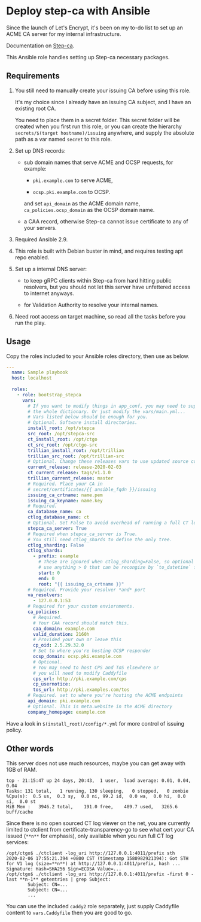 # Deploy step-ca with Ansible

Since the launch of Let's Encrypt, it's been on my to-do list to set up an ACME CA server for my internal infrastructure.

Documentation on [Step-ca](https://github.com/smallstep/step-issuer/).

This Ansible role handles setting up Step-ca necessary packages.

## Requirements

1. You still need to manually create your issuing CA before using this role.

   It's my choice since I already have an issuing CA subject, and I have an existing root CA.

   You need to place them in a secret folder. This secret folder will be created when you first run this role, or you can create the hierarchy `secrets/$(target hostname)/issuing` anywhere, and supply the absolute path as a var named `secret` to this role.

2. Set up DNS records:

   - sub domain names that serve ACME and OCSP requests, for example:

     - `pki.example.com` to serve ACME,

     - `ocsp.pki.example.com` to OCSP.

     and set `api_domain` as the ACME domain name, `ca_policies.ocsp_domain` as the OCSP domain name.

   - a CAA record, otherwise Step-ca cannot issue certificate to any of your servers.

3. Required Ansible 2.9.

4. This role is built with Debian buster in mind, and requires testing apt repo enabled.

5. Set up a internal DNS server:

   - to keep gRPC clients within Step-ca from hard hitting public resolvers, but you should not let this server have unfettered access to internet anyways.

   - for Validation Authority to resolve your internal names.

6. Need root access on target machine, so read all the tasks before you run the play.

## Usage

Copy the roles included to your Ansible roles directory, then use as below.

``` yaml
---
  name: Sample playbook
  host: localhost
  
  roles:
    - role: bootstrap_stepca
      vars:
        # If you want to modify things in app_conf, you may need to supply
        # the whole dictionary. Or just modify the vars/main.yml...
        # Vars listed below should be enough for you.
        # Optional. Software install directories.
        install_root: /opt/stepca
        src_root: /opt/stepca-src
        ct_install_root: /opt/ctgo
        ct_src_root: /opt/ctgo-src
        trillian_install_root: /opt/trillian
        trillian_src_root: /opt/trillian-src
        # Optional. Change these releases vars to use updated source code
        current_release: release-2020-02-03
        ct_current_release: tags/v1.1.0
        trillian_current_release: master
        # Required. Place your CA in
        # secret/certificates/{{ ansible_fqdn }}/issuing
        issuing_ca_crtname: name.pem
        issuing_ca_keyname: name.key
        # Required.
        ca_database_name: ca
        ctlog_database_name: ct
        # Optional. Set False to avoid overhead of running a full CT log.
        stepca_ca_server: True
        # Required when stepca_ca_server is True.
        # You still need ctlog_shards to define the only tree.
        ctlog_sharding: False
        ctlog_shards:
          - prefix: example
            # These are ignored when ctlog_sharding=False, so optional
            # use anything > 0 that can be recongize by `to_datetime` filter
            start: 0
            end: 0
            root: "{{ issuing_ca_crtname }}"
        # Required. Provide your resolver *and* port
        va_resolvers:
          - 127.0.0.1:53
        # Required for your custom enviornments.
        ca_policies:
          # Required.
          # Your CAA record should match this.
          caa_domain: example.com
          valid_duration: 2160h
          # Provided your own or leave this
          cp_oid: 2.5.29.32.0
          # Set to where you're hosting OCSP responder
          ocsp_domain: ocsp.pki.example.com
          # Optional.
          # You may need to host CPS and ToS elsewhere or
          # you will need to modify Caddyfile
          cps_url: http://pki.example.com/cps
          cp_usernotice:
          tos_url: http://pki.examples.com/tos
        # Required. set to where you're hosting the ACME endpoints
        api_domain: pki.example.com
        # Optional. This is meta.website in the ACME directory
        company_homepage: example.com
```

Have a look in `$(install_root)/config/*.yml` for more control of issuing policy.

## Other words

This server does not use much resources, maybe you can get away with 1GB of RAM.

```
top - 21:15:47 up 24 days, 20:43,  1 user,  load average: 0.01, 0.04, 0.04
Tasks: 131 total,   1 running, 130 sleeping,   0 stopped,   0 zombie
%Cpu(s):  0.5 us,  0.3 sy,  0.0 ni, 99.2 id,  0.0 wa,  0.0 hi,  0.0 si,  0.0 st
MiB Mem :   3946.2 total,    191.0 free,    489.7 used,   3265.6 buff/cache
```

Since there is no open sourced CT log viewer on the net, you are currently limited to ctclient from certificate-transparency-go to see what cert your CA issued (`**n**` for emphasis), only available when you run full CT log services:

```
/opt/ctgo$ ./ctclient -log_uri http://127.0.0.1:4011/prefix sth
2020-02-06 17:55:21.394 +0800 CST (timestamp 1580982921394): Got STH for V1 log (size=**n**) at http://127.0.0.1:4011/prefix, hash ...
Signature: Hash=SHA256 Sign=ECDSA Value=...
/opt/ctgo$ ./ctclient -log_uri http://127.0.0.1:4011/prefix -first 0 -last **n-1** getentries | grep Subject:
        Subject: CN=...
        Subject: CN=...
        ...
```

You can use the included `caddy2` role separately, just supply Caddyfile content to `vars.Caddyfile` then you are good to go.
